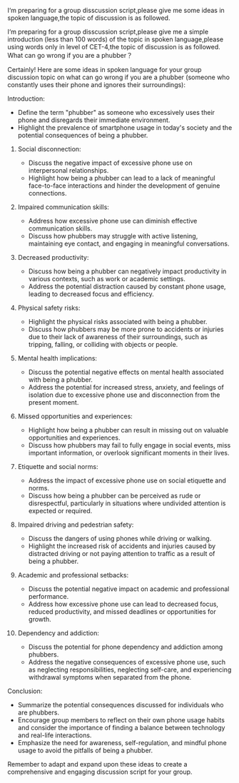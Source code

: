 I‘m preparing for a group disscussion script,please give me some ideas in spoken language,the topic of discussion is as followed.

I‘m preparing for a group disscussion script,please give me a simple introduction (less than 100 words) of the topic in spoken language,please using words only in level of CET-4,the topic of discussion is as followed.
What can go wrong if you are a phubber？

Certainly! Here are some ideas in spoken language for your group discussion topic on what can go wrong if you are a phubber (someone who constantly uses their phone and ignores their surroundings):

Introduction:
- Define the term "phubber" as someone who excessively uses their phone and disregards their immediate environment.
- Highlight the prevalence of smartphone usage in today's society and the potential consequences of being a phubber.

1. Social disconnection:
   - Discuss the negative impact of excessive phone use on interpersonal relationships.
   - Highlight how being a phubber can lead to a lack of meaningful face-to-face interactions and hinder the development of genuine connections.

2. Impaired communication skills:
   - Address how excessive phone use can diminish effective communication skills.
   - Discuss how phubbers may struggle with active listening, maintaining eye contact, and engaging in meaningful conversations.

3. Decreased productivity:
   - Discuss how being a phubber can negatively impact productivity in various contexts, such as work or academic settings.
   - Address the potential distraction caused by constant phone usage, leading to decreased focus and efficiency.

4. Physical safety risks:
   - Highlight the physical risks associated with being a phubber.
   - Discuss how phubbers may be more prone to accidents or injuries due to their lack of awareness of their surroundings, such as tripping, falling, or colliding with objects or people.

5. Mental health implications:
   - Discuss the potential negative effects on mental health associated with being a phubber.
   - Address the potential for increased stress, anxiety, and feelings of isolation due to excessive phone use and disconnection from the present moment.

6. Missed opportunities and experiences:
   - Highlight how being a phubber can result in missing out on valuable opportunities and experiences.
   - Discuss how phubbers may fail to fully engage in social events, miss important information, or overlook significant moments in their lives.

7. Etiquette and social norms:
   - Address the impact of excessive phone use on social etiquette and norms.
   - Discuss how being a phubber can be perceived as rude or disrespectful, particularly in situations where undivided attention is expected or required.

8. Impaired driving and pedestrian safety:
   - Discuss the dangers of using phones while driving or walking.
   - Highlight the increased risk of accidents and injuries caused by distracted driving or not paying attention to traffic as a result of being a phubber.

9. Academic and professional setbacks:
   - Discuss the potential negative impact on academic and professional performance.
   - Address how excessive phone use can lead to decreased focus, reduced productivity, and missed deadlines or opportunities for growth.

10. Dependency and addiction:
    - Discuss the potential for phone dependency and addiction among phubbers.
    - Address the negative consequences of excessive phone use, such as neglecting responsibilities, neglecting self-care, and experiencing withdrawal symptoms when separated from the phone.

Conclusion:
- Summarize the potential consequences discussed for individuals who are phubbers.
- Encourage group members to reflect on their own phone usage habits and consider the importance of finding a balance between technology and real-life interactions.
- Emphasize the need for awareness, self-regulation, and mindful phone usage to avoid the pitfalls of being a phubber.

Remember to adapt and expand upon these ideas to create a comprehensive and engaging discussion script for your group.